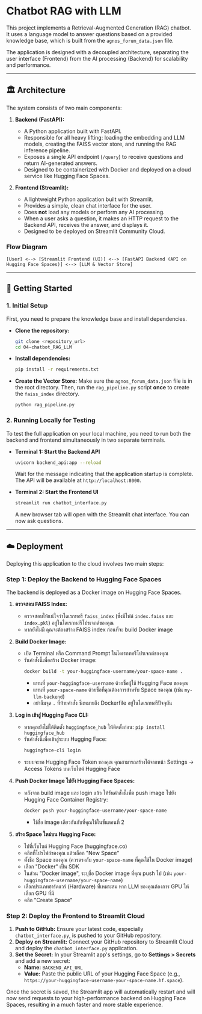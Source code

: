 # Chatbot RAG with LLM

This project implements a Retrieval-Augmented Generation (RAG) chatbot. It uses a language model to answer questions based on a provided knowledge base, which is built from the `agnos_forum_data.json` file.

The application is designed with a decoupled architecture, separating the user interface (Frontend) from the AI processing (Backend) for scalability and performance.

---

## 🏛️ Architecture

The system consists of two main components:

1.  **Backend (FastAPI):** 
    - A Python application built with FastAPI.
    - Responsible for all heavy lifting: loading the embedding and LLM models, creating the FAISS vector store, and running the RAG inference pipeline.
    - Exposes a single API endpoint (`/query`) to receive questions and return AI-generated answers.
    - Designed to be containerized with Docker and deployed on a cloud service like Hugging Face Spaces.

2.  **Frontend (Streamlit):**
    - A lightweight Python application built with Streamlit.
    - Provides a simple, clean chat interface for the user.
    - Does **not** load any models or perform any AI processing.
    - When a user asks a question, it makes an HTTP request to the Backend API, receives the answer, and displays it.
    - Designed to be deployed on Streamlit Community Cloud.

### Flow Diagram

```
[User] <--> [Streamlit Frontend (UI)] <--> [FastAPI Backend (API on Hugging Face Spaces)] <--> [LLM & Vector Store]
```

---

## 🚀 Getting Started

### 1. Initial Setup

First, you need to prepare the knowledge base and install dependencies.

-   **Clone the repository:**
    ```bash
    git clone <repository_url>
    cd 04-chatbot_RAG_LLM
    ```

-   **Install dependencies:**
    ```bash
    pip install -r requirements.txt
    ```

-   **Create the Vector Store:**
    Make sure the `agnos_forum_data.json` file is in the root directory. Then, run the `rag_pipeline.py` script **once** to create the `faiss_index` directory.
    ```bash
    python rag_pipeline.py
    ```

### 2. Running Locally for Testing

To test the full application on your local machine, you need to run both the backend and frontend simultaneously in two separate terminals.

-   **Terminal 1: Start the Backend API**
    ```bash
    uvicorn backend_api:app --reload
    ```
    Wait for the message indicating that the application startup is complete. The API will be available at `http://localhost:8000`.

-   **Terminal 2: Start the Frontend UI**
    ```bash
    streamlit run chatbot_interface.py
    ```
    A new browser tab will open with the Streamlit chat interface. You can now ask questions.

---

## ☁️ Deployment

Deploying this application to the cloud involves two main steps:

### Step 1: Deploy the Backend to Hugging Face Spaces

The backend is deployed as a Docker image on Hugging Face Spaces.

1.  **ตรวจสอบ FAISS Index:**
    *   ตรวจสอบให้แน่ใจว่าไดเรกทอรี `faiss_index` (ซึ่งมีไฟล์ `index.faiss` และ `index.pkl`) อยู่ในไดเรกทอรีโปรเจกต์ของคุณ
    *   หากยังไม่มี คุณจะต้องสร้าง FAISS index ก่อนที่จะ build Docker image

2.  **Build Docker Image:**
    *   เปิด Terminal หรือ Command Prompt ในไดเรกทอรีโปรเจกต์ของคุณ
    *   รันคำสั่งนี้เพื่อสร้าง Docker image:
        ```bash
        docker build -t your-huggingface-username/your-space-name .
        ```
        *   แทนที่ `your-huggingface-username` ด้วยชื่อผู้ใช้ Hugging Face ของคุณ
        *   แทนที่ `your-space-name` ด้วยชื่อที่คุณต้องการสำหรับ Space ของคุณ (เช่น `my-llm-backend`)
        *   อย่าลืมจุด `.` ที่ท้ายคำสั่ง ซึ่งหมายถึง Dockerfile อยู่ในไดเรกทอรีปัจจุบัน

3.  **Log in เข้าสู่ Hugging Face CLI:**
    *   หากคุณยังไม่ได้ติดตั้ง `huggingface_hub` ให้ติดตั้งก่อน: `pip install huggingface_hub`
    *   รันคำสั่งนี้เพื่อเข้าสู่ระบบ Hugging Face:
        ```bash
        huggingface-cli login
        ```
    *   ระบบจะขอ Hugging Face Token ของคุณ คุณสามารถสร้างได้จากหน้า Settings -> Access Tokens บนเว็บไซต์ Hugging Face

4.  **Push Docker Image ไปยัง Hugging Face Spaces:**
    *   หลังจาก build image และ login แล้ว ให้รันคำสั่งนี้เพื่อ push image ไปยัง Hugging Face Container Registry:
        ```bash
        docker push your-huggingface-username/your-space-name
        ```
        *   ใช้ชื่อ image เดียวกันกับที่คุณใช้ในขั้นตอนที่ 2

5.  **สร้าง Space ใหม่บน Hugging Face:**
    *   ไปที่เว็บไซต์ Hugging Face (huggingface.co)
    *   คลิกที่โปรไฟล์ของคุณ แล้วเลือก "New Space"
    *   ตั้งชื่อ Space ของคุณ (ควรตรงกับ `your-space-name` ที่คุณใช้ใน Docker image)
    *   เลือก "Docker" เป็น SDK
    *   ในส่วน "Docker image", ระบุชื่อ Docker image ที่คุณ push ไป (เช่น `your-huggingface-username/your-space-name`)
    *   เลือกประเภทฮาร์ดแวร์ (Hardware) ที่เหมาะสม หาก LLM ของคุณต้องการ GPU ให้เลือก GPU ที่มี
    *   คลิก "Create Space"

### Step 2: Deploy the Frontend to Streamlit Cloud

1.  **Push to GitHub:** Ensure your latest code, especially `chatbot_interface.py`, is pushed to your GitHub repository.
2.  **Deploy on Streamlit:** Connect your GitHub repository to Streamlit Cloud and deploy the `chatbot_interface.py` application.
3.  **Set the Secret:** In your Streamlit app's settings, go to **Settings > Secrets** and add a new secret:
    -   **Name:** `BACKEND_API_URL`
    -   **Value:** Paste the public URL of your Hugging Face Space (e.g., `https://your-huggingface-username-your-space-name.hf.space`).

Once the secret is saved, the Streamlit app will automatically restart and will now send requests to your high-performance backend on Hugging Face Spaces, resulting in a much faster and more stable experience.